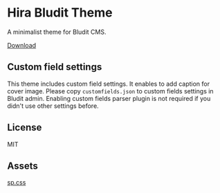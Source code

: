 # Hira Bludit Theme

A minimalist theme for Bludit CMS.

[Download](https://github.com/sakanafurai/hira/releases/download/1.0.0/hira.zip)

## Custom field settings
This theme includes custom field settings. It enables to add caption for cover image.
Please copy ```customfields.json``` to custom fields settings in Bludit admin.
Enabling custom fields parser plugin is not required if you didn't use other settings before.

## License
MIT

## Assets
[sp.css](https://github.com/susam/spcss/)
